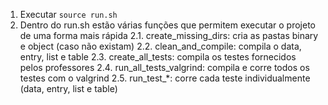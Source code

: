 1. Executar `source run.sh`
2. Dentro do run.sh estão várias funções que permitem executar o projeto de uma forma mais rápida
    2.1. create_missing_dirs: cria as pastas binary e object (caso não existam)
    2.2. clean_and_compile: compila o data, entry, list e table
    2.3. create_all_tests: compila os testes fornecidos pelos professores
    2.4. run_all_tests_valgrind: compila e corre todos os testes com o valgrind
    2.5. run_test_*: corre cada teste individualmente (data, entry, list e table)
